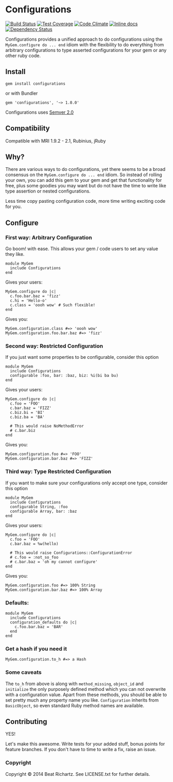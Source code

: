 # Configurations
[![Build Status](https://travis-ci.org/beatrichartz/configurations.svg?branch=master)](https://travis-ci.org/beatrichartz/configurations) [![Test Coverage](https://codeclimate.com/github/beatrichartz/configurations/badges/coverage.svg)](https://codeclimate.com/github/beatrichartz/configurations) [![Code Climate](https://codeclimate.com/github/beatrichartz/configurations/badges/gpa.svg)](https://codeclimate.com/github/beatrichartz/configurations) [![Inline docs](http://inch-ci.org/github/beatrichartz/configurations.png?branch=master)](http://inch-ci.org/github/beatrichartz/configurations) [![Dependency Status](https://gemnasium.com/beatrichartz/configurations.svg)](https://gemnasium.com/beatrichartz/configurations)


Configurations provides a unified approach to do configurations using the `MyGem.configure do ... end` idiom with the flexibility to do everything from arbitrary configurations to type asserted configurations for your gem or any other ruby code.

## Install

`gem install configurations`

or with Bundler

`gem 'configurations', '~> 1.0.0'`

Configurations uses [Semver 2.0](http://semver.org/)

## Compatibility

Compatible with MRI 1.9.2 - 2.1, Rubinius, jRuby

## Why?

There are various ways to do configurations, yet there seems to be a broad consensus on the `MyGem.configure do ... end` idiom.
So instead of rolling your own, you can add this gem to your gem and get that functionality for free, plus some goodies you may want
but do not have the time to write like type assertion or nested configurations.

Less time copy pasting configuration code, more time writing exciting code for you.

## Configure

### First way: Arbitrary Configuration

Go boom! with ease. This allows your gem / code users to set any value they like.

```
module MyGem
  include Configurations
end
```

Gives your users:

```
MyGem.configure do |c|
  c.foo.bar.baz = 'fizz'
  c.hi = 'Hello-o'
  c.class = 'oooh wow' # Such flexible!
end
```

Gives you:

```
MyGem.configuration.class #=> 'oooh wow'
MyGem.configuration.foo.bar.baz #=> 'fizz'
```

### Second way: Restricted Configuration

If you just want some properties to be configurable, consider this option

```
module MyGem
  include Configurations
  configurable :foo, bar: :baz, biz: %i(bi ba bu)
end
```

Gives your users:

```
MyGem.configure do |c|
  c.foo = 'FOO'
  c.bar.baz = 'FIZZ'
  c.biz.bi = 'BI'
  c.biz.ba = 'BA'

  # This would raise NoMethodError
  # c.bar.biz
end
```

Gives you:

```
MyGem.configuration.foo #=> 'FOO'
MyGem.configuration.bar.baz #=> 'FIZZ'
```

### Third way: Type Restricted Configuration

If you want to make sure your configurations only accept one type, consider this option

```
module MyGem
  include Configurations
  configurable String, :foo
  configurable Array, bar: :baz
end
```

Gives your users:

```
MyGem.configure do |c|
  c.foo = 'FOO'
  c.bar.baz = %w(hello)

  # This would raise Configurations::ConfigurationError
  # c.foo = :not_so_foo
  # c.bar.baz = 'oh my cannot configure'
end
```

Gives you:

```
MyGem.configuration.foo #=> 100% String
MyGem.configuration.bar.baz #=> 100% Array
```

### Defaults:

```
module MyGem
  include Configurations
  configuration_defaults do |c|
    c.foo.bar.baz = 'BAR'
  end
end
```

### Get a hash if you need it

```
MyGem.configuration.to_h #=> a Hash

```

### Some caveats

The `to_h` from above is along with `method_missing`, `object_id` and `initialize` the only purposely defined method which you can not overwrite with a configuration value.
Apart from these methods, you should be able to set pretty much any property name you like. `Configuration` inherits from `BasicObject`, so even standard Ruby method names are available.

## Contributing

YES!

Let's make this awesome. Write tests for your added stuff, bonus points for feature branches. If you don't have to time to write a fix, raise an issue.

### Copyright

Copyright © 2014 Beat Richartz. See LICENSE.txt for further details.

